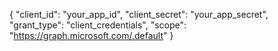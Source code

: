 {
    "client_id": "your_app_id",
    "client_secret": "your_app_secret",
    "grant_type": "client_credentials",
    "scope": "https://graph.microsoft.com/.default"
}
